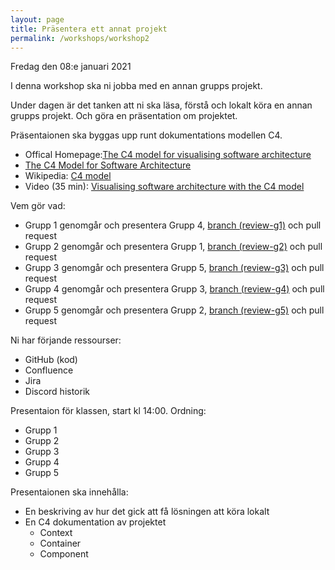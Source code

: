 ```yaml
---
layout: page
title: Präsentera ett annat projekt
permalink: /workshops/workshop2
---
```


Fredag den 08:e januari 2021

I denna workshop ska ni jobba med en annan grupps projekt.

Under dagen är det tanken att ni ska läsa, förstå och lokalt köra en annan grupps projekt. Och göra en präsentation om projektet.

Präsentaionen ska byggas upp runt dokumentations modellen C4.
* Offical Homepage:[The C4 model for visualising software architecture](https://c4model.com/)
* [The C4 Model for Software Architecture](https://www.infoq.com/articles/C4-architecture-model/)
* Wikipedia: [C4 model](https://en.wikipedia.org/wiki/C4_model)
* Video (35 min): [Visualising software architecture with the C4 model](https://www.youtube.com/watch?v=x2-rSnhpw0g)

Vem gör vad:
* Grupp 1 genomgår och presentera Grupp 4, [branch (review-g1)](https://github.com/PGBSNH19/project-group-4-1/tree/review-g1) och pull request
* Grupp 2 genomgår och presentera Grupp 1, [branch (review-g2)](https://github.com/PGBSNH19/project-grupp-1-hotel/tree/review-g2) och pull request
* Grupp 3 genomgår och presentera Grupp 5, [branch (review-g3)](https://github.com/PGBSNH19/project-grupp-5-1/tree/review-g3) och pull request
* Grupp 4 genomgår och presentera Grupp 3, [branch (review-g4)](https://github.com/PGBSNH19/project-los-gringos/tree/review-g4) och pull request
* Grupp 5 genomgår och presentera Grupp 2, [branch (review-g5)](https://github.com/PGBSNH19/project-g2/tree/review-g5) och pull request

Ni har förjande ressourser:
* GitHub (kod)
* Confluence
* Jira
* Discord historik

Presentaion för klassen, start kl 14:00.
Ordning:
* Grupp 1
* Grupp 2
* Grupp 3
* Grupp 4
* Grupp 5

Presentaionen ska innehålla:
* En beskriving av hur det gick att få lösningen att köra lokalt
* En C4 dokumentation av projektet
  * Context
  * Container
  * Component